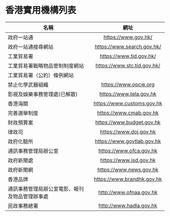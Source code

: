 # 香港實用機構列表
| 名稱        | 網址           |
| ------------- |:-------------:|
| 政府一站通  | https://www.gov.hk/ |
|政府一站通搜尋網站|https://www.search.gov.hk/|
| 工業貿易署| https://www.tid.gov.hk/ |
| 工業貿易署戰略物品管制制度網站 | https://www.stc.tid.gov.hk/ |
|工業貿易署（公約）條例網站||
|禁止化學武器組織|https://www.opcw.org|
|影視及娛樂事務管理處(已解散)|https://www.tela.gov.hk|
|香港海關|https://www.customs.gov.hk|
|完善選舉制度|https://www.cmab.gov.hk|
|財政預算案|https://www.budget.gov.hk|
|律政司|https://www.doj.gov.hk|
|政府化驗所|https://www.govtlab.gov.hk|
|通訊事務管理局辦公室|https://www.ofca.gov.hk|
|政府新聞處|https://www.isd.gov.hk|
|政府新聞網|https://www.news.gov.hk|
|香港品牌|https://www.brandhk.gov.hk|
|通訊事務管理局辦公室電影、報刊及物品管理辦事處|http://www.ofnaa.gov.hk|
|民政事務總署|http://www.hadla.gov.hk|
